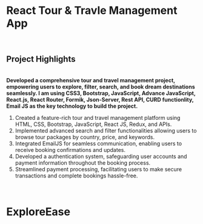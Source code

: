 # React Tour & Travle Management App
<br>
<h2>Project Highlights</h2>
<br>
<b> Developed a comprehensive tour and travel management project, empowering users to explore, filter, search, and book dream destinations seamlessly. I am using CSS3, Bootstrap, JavaScript, Advance JavaScript, React.js, React Router, Formik, Json-Server, Rest API, CURD functionlity, Email JS as the key technology to build the project.</b>
<br>
<ol>
  <li>Created a feature-rich tour and travel management platform using HTML, CSS, Bootstrap, JavaScript, React JS, Redux, and APIs.</li>
  <li>Implemented advanced search and filter functionalities allowing users to browse tour packages by country, price, and keywords.</li>
  <li>Integrated EmailJS for seamless communication, enabling users to receive booking confirmations and updates.</li>
  <li>Developed a authentication system, safeguarding user accounts and payment information throughout the booking process.</li>
  <li>Streamlined payment processing, facilitating users to make secure transactions and complete bookings hassle-free.</li>
</ol>
<br>
<h1>ExploreEase</h1>
